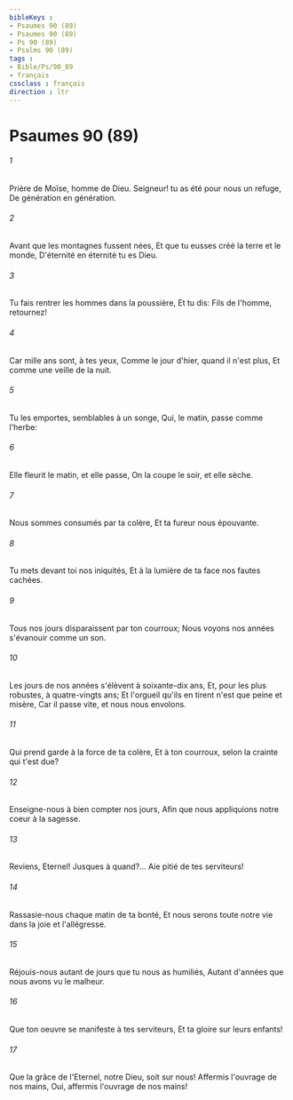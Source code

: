```yaml
---
bibleKeys : 
- Psaumes 90 (89)
- Psaumes 90 (89)
- Ps 90 (89)
- Psalms 90 (89)
tags : 
- Bible/Ps/90_89
- français
cssclass : français
direction : ltr
---
```


# Psaumes 90 (89)

###### 1
Prière de Moïse, homme de Dieu. Seigneur! tu as été pour nous un refuge, De génération en génération.
###### 2
Avant que les montagnes fussent nées, Et que tu eusses créé la terre et le monde, D'éternité en éternité tu es Dieu.
###### 3
Tu fais rentrer les hommes dans la poussière, Et tu dis: Fils de l'homme, retournez!
###### 4
Car mille ans sont, à tes yeux, Comme le jour d'hier, quand il n'est plus, Et comme une veille de la nuit.
###### 5
Tu les emportes, semblables à un songe, Qui, le matin, passe comme l'herbe:
###### 6
Elle fleurit le matin, et elle passe, On la coupe le soir, et elle sèche.
###### 7
Nous sommes consumés par ta colère, Et ta fureur nous épouvante.
###### 8
Tu mets devant toi nos iniquités, Et à la lumière de ta face nos fautes cachées.
###### 9
Tous nos jours disparaissent par ton courroux; Nous voyons nos années s'évanouir comme un son.
###### 10
Les jours de nos années s'élèvent à soixante-dix ans, Et, pour les plus robustes, à quatre-vingts ans; Et l'orgueil qu'ils en tirent n'est que peine et misère, Car il passe vite, et nous nous envolons.
###### 11
Qui prend garde à la force de ta colère, Et à ton courroux, selon la crainte qui t'est due?
###### 12
Enseigne-nous à bien compter nos jours, Afin que nous appliquions notre coeur à la sagesse.
###### 13
Reviens, Eternel! Jusques à quand?... Aie pitié de tes serviteurs!
###### 14
Rassasie-nous chaque matin de ta bonté, Et nous serons toute notre vie dans la joie et l'allégresse.
###### 15
Réjouis-nous autant de jours que tu nous as humiliés, Autant d'années que nous avons vu le malheur.
###### 16
Que ton oeuvre se manifeste à tes serviteurs, Et ta gloire sur leurs enfants!
###### 17
Que la grâce de l'Eternel, notre Dieu, soit sur nous! Affermis l'ouvrage de nos mains, Oui, affermis l'ouvrage de nos mains!
